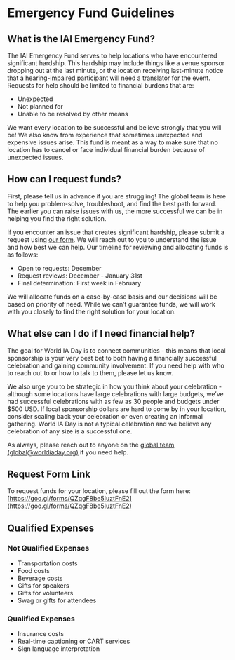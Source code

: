 # Emergency Fund Guidelines

## What is the IAI Emergency Fund?
The IAI Emergency Fund serves to help locations who have encountered significant hardship. This hardship may include things like a venue sponsor dropping out at the last minute, or the location receiving last-minute notice that a hearing-impaired participant will need a translator for the event. Requests for help should be limited to financial burdens that are:

* Unexpected
* Not planned for
* Unable to be resolved by other means

We want every location to be successful and believe strongly that you will be! We also know from experience that sometimes unexpected and expensive issues arise. This fund is meant as a way to make sure that no location has to cancel or face individual financial burden because of unexpected issues.

## How can I request funds?
First, please tell us in advance if you are struggling! The global team is here to help you problem-solve, troubleshoot, and find the best path forward. The earlier you can raise issues with us, the more successful we can be in helping you find the right solution.

If you encounter an issue that creates significant hardship, please submit a request using [our form](https://goo.gl/forms/QZqgF8be5IuztFnE2). We will reach out to you to understand the issue and how best we can help.  Our timeline for reviewing and allocating funds is as follows:

* Open to requests: December
*  Request reviews: December - January 31st
* Final determination: First week in February

We will allocate funds on a case-by-case basis and our decisions will be based on priority of need. While we can’t guarantee funds, we will work with you closely to find the right solution for your location.

## What else can I do if I need financial help?
The goal for World IA Day is to connect communities - this means that local sponsorship is your very best bet to both having a financially successful celebration and gaining community involvement. If you need help with who to reach out to or how to talk to them, please let us know.

We also urge you to be strategic in how you think about your celebration - although some locations have large celebrations with large budgets, we’ve had successful celebrations with as few as 30 people and budgets under $500 USD. If local sponsorship dollars are hard to come by in your location, consider scaling back your celebration or even creating an informal gathering. World IA Day is not a typical celebration and we believe any celebration of any size is a successful one.

As always, please reach out to anyone on the [global team (global@worldiaday.org)](global@worldiaday.org) if you need help.

## Request Form Link
To request funds for your location, please fill out the form here: [https://goo.gl/forms/QZqgF8be5IuztFnE2](https://goo.gl/forms/QZqgF8be5IuztFnE2)

## Qualified Expenses

### Not Qualified Expenses
* Transportation costs
* Food costs
* Beverage costs
* Gifts for speakers
* Gifts for volunteers
* Swag or gifts for attendees

### Qualified Expenses
* Insurance costs
* Real-time captioning or CART services
* Sign language interpretation
